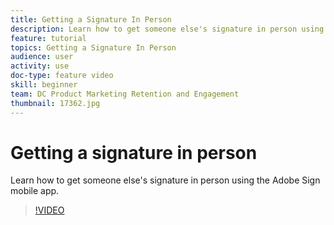```yaml
---
title: Getting a Signature In Person
description: Learn how to get someone else's signature in person using the Adobe Sign mobile app
feature: tutorial
topics: Getting a Signature In Person
audience: user
activity: use
doc-type: feature video
skill: beginner
team: DC Product Marketing Retention and Engagement
thumbnail: 17362.jpg
---
```


# Getting a signature in person

Learn how to get someone else's signature in person using the Adobe Sign mobile app.

>[!VIDEO](https://video.tv.adobe.com/v/17362?hidetitle=true)
